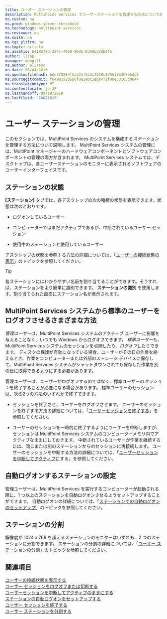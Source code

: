 ```yaml
---
title: ユーザー ステーションの管理
description: MultiPoint Services でユーザーステーションを管理する方法について説明します。
ms.custom: na
ms.prod: windows-server-threshold
ms.technology: multipoint-services
ms.reviewer: na
ms.suite: na
ms.tgt_pltfrm: na
ms.topic: article
ms.assetid: b418578d-3a4c-49b0-90db-8389b320b2f6
author: lizap
manager: dongill
ms.author: elizapo
ms.date: 08/04/2016
ms.openlocfilehash: 6de378284f5cd41f5c5c3228c8305176367b5dd5
ms.sourcegitcommit: f6490192d686f0a1e0c2ebe471f98e30105c0844
ms.translationtype: MT
ms.contentlocale: ja-JP
ms.lasthandoff: 09/10/2019
ms.locfileid: "70871619"
---
```

# <a name="manage-user-stations"></a>ユーザー ステーションの管理
このセクションでは、MultiPoint Services のシステムを構成する*ステーション*を管理する方法について説明します。 MultiPoint Services システムの管理には、MultiPoint マネージャーのハードウェアコンポーネントとソフトウェアコンポーネントの管理の両方が含まれます。 MultiPoint Services システムでは、デスクトップは、各ユーザーステーションのモニターに表示されるソフトウェアのユーザーインターフェイスです。  
  
## <a name="station-status"></a>ステーションの状態  
**[ステーション]** タブでは、各デスクトップの次の種類の状態を表示できます。状態は次のとおりです。  
  
-   ログオンしているユーザー  
  
-   コンピューターではまだアクティブであるが、中断されているユーザー セッション  
  
-   使用中のステーションと使用しているユーザー  
  
デスクトップの状態を参照する方法の詳細については、「[ユーザーの接続状態の表示](View-User-Connection-Status.md)」のトピックを参照してください。  

>[!TIP] 
> 各ステーションにはわかりやすい名前を割り当てることができます。そうすれば、ステーションをより簡単に識別できます。 **ステーションの識別** を使用します。割り当てられた画面にステーション名が表示されます。
  
## <a name="different-ways-to-log-standard-users-off-of-the-multipoint-services-system"></a>MultiPoint Services システムから標準のユーザーをログオフさせるさまざまな方法  
*管理ユーザー*は、MultiPoint Services システムのアクティブ ユーザーに影響を与えることなく、いつでも Windows からログオフできます。 *標準ユーザー*も、MultiPoint Services システムのセッションを*切断*したり、*ログオフ*したりできます。 ディスクの保護が有効になっている場合、ユーザーがその日の作業を終えるとき、作業をコンピューターまたは外部のストレージ デバイスに保存して、MultiPoint Services システムがシャットダウンされても保存した作業を別の日に取得できるようにする必要があります。  
  
管理ユーザーは、ユーザーがログオフするのではなく、標準ユーザーの*セッション*を終了することが必要になる場合があります。 標準ユーザーのセッションは、次の2つの方法のいずれかで終了できます。  
  
-   セッションを終了させ、ユーザーをログオフさせます。 ユーザーのセッションを終了する方法の詳細については、「[ユーザーセッションを終了する](End-a-User-Session.md)」を参照してください。  
  
-   ユーザーのセッションを一時的に終了するようにユーザーを中断しますが、セッションは MultiPoint Services システムのコンピューターメモリ内でアクティブなままにしておきます。 中断されているユーザーが作業を継続するには、同じまたは別のステーションからのセッションに再接続します。 ユーザーのセッションを中断する方法の詳細については、「[ユーザーセッションを中断してアクティブ](Suspend-and-Leave-User-Session-Active.md)にする」を参照してください。  
  
## <a name="set-a-station-to-automatically-log-on"></a>自動ログオンするステーションの設定  
管理ユーザーは、MultiPoint Services を実行するコンピューターが起動される際に、1 つ以上のステーションを自動ログオンさせるようセットアップすることができます。 自動ログオンの詳細については、「[ステーションでの自動ログオンのセットアップ](Set-up-a-Station-for-Automatic-Logon.md)」のトピックを参照してください。  
  
## <a name="split-a-station"></a>ステーションの分割  
解像度が 1024 x 768 を超えるステーションのモニターはいずれも、2 つのステーションに分割できます。 ステーションの分割の詳細については、「[ユーザー ステーションの分割](Split-a-User-Station.md)」のトピックを参照してください。  
  
## <a name="see-also"></a>関連項目  
[ユーザーの接続状態を表示する](View-User-Connection-Status.md)  
[ユーザー セッションをログオフまたは切断する](Log-off-or-Disconnect-User-Sessions.md)  
[ユーザーセッションを中断してアクティブのままにする](Suspend-and-Leave-User-Session-Active.md)  
[ステーションの自動ログオンをセットアップする](Set-up-a-Station-for-Automatic-Logon.md)  
[ユーザー セッションを終了する](End-a-User-Session.md)  
[ユーザー ステーションを分割する](Split-a-User-Station.md)